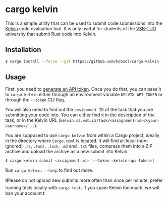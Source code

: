 # cargo kelvin
This is a simple utility that can be used to submit code submissions into the [Kelvin](https://github.com/mrlvsb/kelvin)
code evaluation tool. It is only useful for students of the [VSB-TUO](https://www.vsb.cz/en) university that submit Rust
code into Kelvin.

## Installation

```bash
$ cargo install --force --git https://github.com/kobzol/cargo-kelvin
```

## Usage
First, you need to [generate an API token](https://kelvin.cs.vsb.cz/api_token). Once you do that, you can pass it to
`cargo kelvin` either through an environment variable `KELVIN_API_TOKEN` or through the `--token` CLI flag.

You will also need to find out the `assignment ID` of the task that you are submitting your code into. You can either
find
it in the description of the task, or in the Kelvin URL (`kelvin.cs.vsb.cz/task/<assignment-id>/<your-username>/...`).

You are supposed to use `cargo kelvin` from within a Cargo project, ideally in the directory where `Cargo.toml` is
located.
It will find all local (non-ignored) `.rs`, `.toml`, `.lock`, `.md` and `.txt` files, compress them into a ZIP archive
and
upload the archive as a new submit into Kelvin.

```bash
$ cargo kelvin submit <assignment-id> [--token <kelvin-api-token>]
```

Run `cargo kelvin --help` to find out more.

❗Please do not upload new submits more often than once per minute, prefer running tests locally with `cargo test`. If you
spam Kelvin too much, we will ban your account.❗
